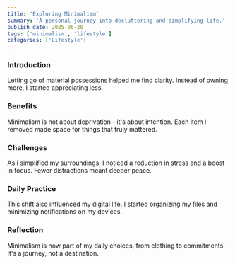 ```yaml
---
title: 'Exploring Minimalism'
summary: 'A personal journey into decluttering and simplifying life.'
publish_date: 2025-06-20
tags: ['minimalism', 'lifestyle']
categories: ['Lifestyle']
---
```


### Introduction

Letting go of material possessions helped me find clarity. Instead of owning more, I started appreciating less.

### Benefits

Minimalism is not about deprivation—it's about intention. Each item I removed made space for things that truly mattered.

### Challenges

As I simplified my surroundings, I noticed a reduction in stress and a boost in focus. Fewer distractions meant deeper peace.

### Daily Practice

This shift also influenced my digital life. I started organizing my files and minimizing notifications on my devices.

### Reflection

Minimalism is now part of my daily choices, from clothing to commitments. It's a journey, not a destination.
